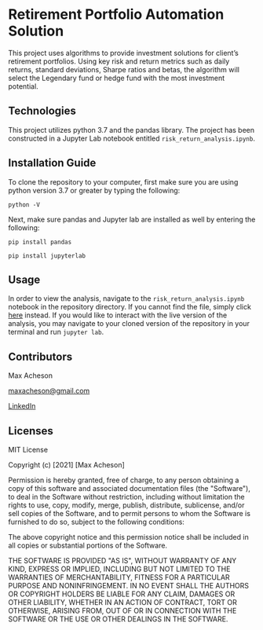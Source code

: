 # Retirement Portfolio Automation Solution

This project uses algorithms to provide investment solutions for client’s retirement portfolios. Using key risk and return metrics such as daily returns, standard deviations, Sharpe ratios and betas, the algorithm will select the Legendary fund or hedge fund with the most investment potential. 

## Technologies

This project utilizes python 3.7 and the pandas library. The project has been constructed in a Jupyter Lab notebook entitled `risk_return_analysis.ipynb`.


## Installation Guide
To clone the repository to your computer, first make sure you are using python version 3.7 or greater by typing the following:

`python -V`

Next, make sure pandas and Jupyter lab are installed as well by entering the following:

`pip install pandas`

`pip install jupyterlab`

## Usage

In order to view the analysis, navigate to the `risk_return_analysis.ipynb` notebook in the repository directory. If you cannot find the file, simply click [here](https://github.com/MaxAcheson/Module_4_Challenge/blob/main/Starter_Code/risk_return_analysis.ipynb) instead. If you would like to interact with the live version of the analysis, you may navigate to your cloned version of the repository in your terminal and run `jupyter lab`.

## Contributors

Max Acheson

maxacheson@gmail.com

[LinkedIn](https://www.linkedin.com/in/max-acheson-75093a19a/)

## Licenses

MIT License

Copyright (c) [2021] [Max Acheson]

Permission is hereby granted, free of charge, to any person obtaining a copy of this software and associated documentation files (the "Software"), to deal in the Software without restriction, including without limitation the rights to use, copy, modify, merge, publish, distribute, sublicense, and/or sell copies of the Software, and to permit persons to whom the Software is furnished to do so, subject to the following conditions:

The above copyright notice and this permission notice shall be included in all copies or substantial portions of the Software.

THE SOFTWARE IS PROVIDED "AS IS", WITHOUT WARRANTY OF ANY KIND, EXPRESS OR IMPLIED, INCLUDING BUT NOT LIMITED TO THE WARRANTIES OF MERCHANTABILITY, FITNESS FOR A PARTICULAR PURPOSE AND NONINFRINGEMENT. IN NO EVENT SHALL THE AUTHORS OR COPYRIGHT HOLDERS BE LIABLE FOR ANY CLAIM, DAMAGES OR OTHER LIABILITY, WHETHER IN AN ACTION OF CONTRACT, TORT OR OTHERWISE, ARISING FROM, OUT OF OR IN CONNECTION WITH THE SOFTWARE OR THE USE OR OTHER DEALINGS IN THE SOFTWARE.
